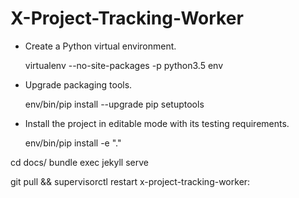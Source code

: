 # X-Project-Tracking-Worker

- Create a Python virtual environment.

    virtualenv --no-site-packages -p python3.5 env

- Upgrade packaging tools.

    env/bin/pip install --upgrade pip setuptools

- Install the project in editable mode with its testing requirements.

    env/bin/pip install -e "."


cd docs/
bundle exec jekyll serve

git pull && supervisorctl restart x-project-tracking-worker: